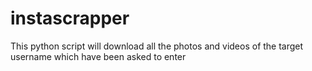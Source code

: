 # instascrapper
This python script will download all the photos and videos of the target username which have been asked to enter
